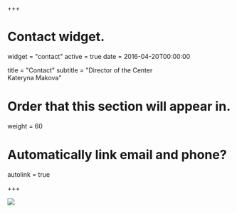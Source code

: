 +++
# Contact widget.
widget = "contact"
active = true
date = 2016-04-20T00:00:00

title = "Contact"
subtitle = "Director of the Center<br>Kateryna Makova"

# Order that this section will appear in.
weight = 60

# Automatically link email and phone?
autolink = true

+++

<img src="img/kateryna_makova.png">

